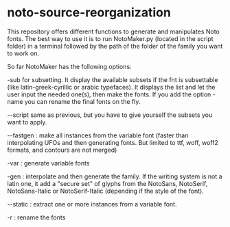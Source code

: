 # noto-source-reorganization

This repository offers different functions to generate and manipulates Noto fonts. 
The best way to use it is to run NotoMaker.py (located in the script folder) in a terminal followed by the path of the folder of the family you want to work on.

So far NotoMaker has the following options:

-sub for subsetting. It display the available subsets if the fnt is subsettable (like latin-greek-cyrillic or arabic typefaces). 
  It displays the list and let the user input the needed one(s), then make the fonts. If you add the option -name you can rename the final fonts on the fly.

--script same as previous, but you have to give yourself the subsets you want to apply.

--fastgen : make all instances from the variable font (faster than interpolating UFOs and then generating fonts. But limited to ttf, woff, woff2 formats, and contours are not merged)

-var : generate variable fonts

-gen : interpolate and then generate the family. If the writing system is not a latin one, it add a "secure set" of glyphs from the NotoSans, NotoSerif, NotoSans-Italic or NotoSerif-Italic (depending if the style of the font).

--static : extract one or more instances from a variable font.

-r : rename the fonts
